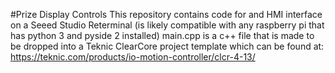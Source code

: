 #Prize Display Controls
This repository contains code for and HMI interface on a Seeed Studio Reterminal (is likely compatible with any raspberry pi that has python 3 and pyside 2 installed)
main.cpp is a c++ file that is made to be dropped into a Teknic ClearCore project template which can be found at: 
https://teknic.com/products/io-motion-controller/clcr-4-13/
